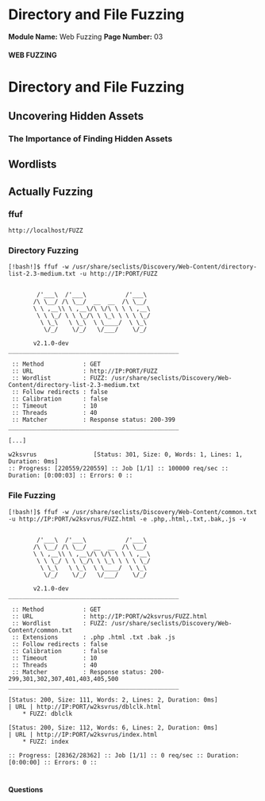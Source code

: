 <!--
 // Platform: Academy
// URL: https://academy.hackthebox.com/module/280/section/3129
// Platform Version: V1
// Module ID: 280
// Module Name: Web Fuzzing
// Module Difficulty: Easy
// Section ID: 3129
// Section Title: Directory and File Fuzzing
// Page Title: Hack The Box - Academy
// Page Number: 03
-->

# Directory and File Fuzzing

**Module Name:** Web Fuzzing **Page Number:** 03

#### 

#### WEB FUZZING

# Directory and File Fuzzing

## Uncovering Hidden Assets

### The Importance of Finding Hidden Assets

## Wordlists

## Actually Fuzzing

### ffuf

``` http
http://localhost/FUZZ
```

### Directory Fuzzing

``` shell-session
[!bash!]$ ffuf -w /usr/share/seclists/Discovery/Web-Content/directory-list-2.3-medium.txt -u http://IP:PORT/FUZZ


        /'___\  /'___\           /'___\       
       /\ \__/ /\ \__/  __  __  /\ \__/       
       \ \ ,__\\ \ ,__\/\ \/\ \ \ \ ,__\      
        \ \ \_/ \ \ \_/\ \ \_\ \ \ \ \_/      
         \ \_\   \ \_\  \ \____/  \ \_\       
          \/_/    \/_/   \/___/    \/_/       

       v2.1.0-dev
________________________________________________

 :: Method           : GET
 :: URL              : http://IP:PORT/FUZZ
 :: Wordlist         : FUZZ: /usr/share/seclists/Discovery/Web-Content/directory-list-2.3-medium.txt
 :: Follow redirects : false
 :: Calibration      : false
 :: Timeout          : 10
 :: Threads          : 40
 :: Matcher          : Response status: 200-399
________________________________________________

[...]

w2ksvrus                [Status: 301, Size: 0, Words: 1, Lines: 1, Duration: 0ms]
:: Progress: [220559/220559] :: Job [1/1] :: 100000 req/sec :: Duration: [0:00:03] :: Errors: 0 ::
```

### File Fuzzing

``` shell-session
[!bash!]$ ffuf -w /usr/share/seclists/Discovery/Web-Content/common.txt -u http://IP:PORT/w2ksvrus/FUZZ.html -e .php,.html,.txt,.bak,.js -v 


        /'___\  /'___\           /'___\       
       /\ \__/ /\ \__/  __  __  /\ \__/       
       \ \ ,__\\ \ ,__\/\ \/\ \ \ \ ,__\      
        \ \ \_/ \ \ \_/\ \ \_\ \ \ \ \_/      
         \ \_\   \ \_\  \ \____/  \ \_\       
          \/_/    \/_/   \/___/    \/_/       

       v2.1.0-dev
________________________________________________

 :: Method           : GET
 :: URL              : http://IP:PORT/w2ksvrus/FUZZ.html
 :: Wordlist         : FUZZ: /usr/share/seclists/Discovery/Web-Content/common.txt
 :: Extensions       : .php .html .txt .bak .js 
 :: Follow redirects : false
 :: Calibration      : false
 :: Timeout          : 10
 :: Threads          : 40
 :: Matcher          : Response status: 200-299,301,302,307,401,403,405,500
________________________________________________

[Status: 200, Size: 111, Words: 2, Lines: 2, Duration: 0ms]
| URL | http://IP:PORT/w2ksvrus/dblclk.html
    * FUZZ: dblclk

[Status: 200, Size: 112, Words: 6, Lines: 2, Duration: 0ms]
| URL | http://IP:PORT/w2ksvrus/index.html
    * FUZZ: index

:: Progress: [28362/28362] :: Job [1/1] :: 0 req/sec :: Duration: [0:00:00] :: Errors: 0 ::
```

# 

# 

#### Questions

####